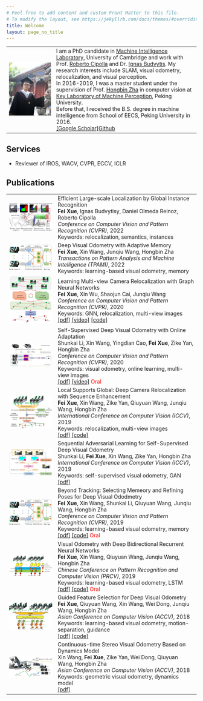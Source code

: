 ```yaml
---
# Feel free to add content and custom Front Matter to this file.
# To modify the layout, see https://jekyllrb.com/docs/themes/#overriding-theme-defaults
title: Welcome
layout: page_no_title
---
```

<table style="border:0px">
<tr style="border:0px">
	<td style="border:0px">
		<img src="assets/images/fei.JPG" width="600px"/>
	</td>
	<td style="border:0px">
		I am a PhD candidate in <a href="http://mi.eng.cam.ac.uk/">Machine Intelligence Laboratory</a>, University of Cambridge and work with Prof. <a href="https://mi.eng.cam.ac.uk/~cipolla/biography.htm"> Roberto Cipolla</a> and Dr. <a href="http://mi.eng.cam.ac.uk/~ib255/"> Ignas Budvytis</a>. My research interests include SLAM, visual odometry, relocalization, and visual perception.<br>
	    In 2016-2019, I was a master student under the supervision of Prof. <a href="http://www.cis.pku.edu.cn/vision/Visual&Robot/people/zha%20hongbin/zha%20hongbin.htm">Hongbin Zha</a> in computer vision at <a href="http://www.klmp.pku.edu.cn/">Key Laboratory of Machine Perception</a>, Peking University.<br>
		Before that, I received the B.S. degree in machine intelligence from School of EECS, Peking University in 2016.<br>
		<a href="https://scholar.google.ca/citations?user=G2sYDPkAAAAJ&hl=en">[Google Scholar]</a><a href="https://github.com/feixue94">Github</a>
	</td>
</tr>
</table>

## Services
* Reviewer of IROS, WACV, CVPR, ECCV, ICLR 


## Publications
<table style="border:0px">

<tr style="border:0px">
	<td style="border:0px">
		<img src="assets/images/lbr.JPG" width="200px"/>
	</td>
	<td style="border:0px">
		Efficient Large-scale Localization by Global Instance Recognition<br>
		<b>Fei Xue</b>, Ignas Budvytisy, Daniel Olmeda Reinoz, Roberto Cipolla<br>
		<i>Conference on Computer Vision and Pattern Recognition (CVPR)</i>, 2022<br>
		Keywords: relocalization, semantics, instances<br>
	</td>
</tr>

<tr style="border:0px">
	<td style="border:0px">
		<img src="assets/images/beyondtracking.jpg" width="200px"/>
	</td>
	<td style="border:0px">
		Deep Visual Odometry with Adaptive Memory<br>
		<b>Fei Xue</b>, Xin Wang, Junqiu Wang, Hongbin Zha<br>
		<i>Transactions on Pattern Analysis and Machine Intelligence (TPAMI)</i>, 2022<br>
		Keywords: learning-based visual odometry, memory<br>
	</td>
</tr>

<tr style="border:0px">
	<td style="border:0px">
		<img src="assets/images/glnet.JPG" width="200px"/>
	</td>
	<td style="border:0px">
		Learning Multi-view Camera Relocalization with Graph Neural Networks<br>
		<b>Fei Xue</b>, Xin Wu, Shaojun Cai, Junqiu Wang<br>
		<i>Conference on Computer Vision and Pattern Recognition (CVPR)</i>, 2020<br>
		Keywords: GNN, relocalization, multi-view images<br>
		<a href="https://openaccess.thecvf.com/content_CVPR_2020/papers/Xue_Learning_Multi-View_Camera_Relocalization_With_Graph_Neural_Networks_CVPR_2020_paper.pdf">[pdf]</a>
		<a href="https://www.youtube.com/watch?v=WJ4b3fVNHLo">[video]</a>
		<a href="https://feixue94.github.io/">[code]</a>
	</td>
</tr>

<tr style="border:0px">
	<td style="border:0px">
		<img src="assets/images/online.JPG" width="200px"/>
	</td>
	<td style="border:0px">
		Self-Supervised Deep Visual Odometry with Online Adaptation<br>
		Shunkai Li, Xin Wang, Yingdian Cao, <b>Fei Xue</b>,  Zike Yan, Hongbin Zha<br>
		<i>Conference on Computer Vision and Pattern Recognition (CVPR)</i>, 2020<br>
		Keywords: visual odometry, online learning, multi-view images<br>
		<a href="https://arxiv.org/pdf/2005.06136.pdf">[pdf]</a>
		<a href="https://www.youtube.com/watch?v=yK9M5giH84w">[video]</a>
		<span style="color:red">Oral</span>
	</td>
</tr>


<tr style="border:0px">
	<td style="border:0px">
		<img src="assets/images/local.JPG" width="200px"/>
	</td>
	<td style="border:0px">
		Local Supports Global: Deep Camera Relocalization with Sequence Enhancement<br>
		<b>Fei Xue</b>, Xin Wang, Zike Yan, Qiuyuan Wang, Junqiu Wang, Hongbin Zha<br>
		<i>International Conference on Computer Vision (ICCV)</i>, 2019<br>
		Keywords: relocalization, multi-view images<br>
		<a href="https://arxiv.org/pdf/1908.04391.pdf">[pdf]</a>
		<a href="https://feixue94.github.io/">[code]</a>
	</td>
</tr>

<tr style="border:0px">
	<td style="border:0px">
		<img src="assets/images/sequential.JPG" width="200px"/>
	</td>
	<td style="border:0px">
		Sequential Adversarial Learning for Self-Supervised Deep Visual Odometry<br>
		Shunkai Li, <b>Fei Xue</b>, Xin Wang, Zike Yan, Hongbin Zha<br>
		<i>International Conference on Computer Vision (ICCV)</i>, 2019<br>
		Keywords: self-supervised visual odometry, GAN<br>
		<a href="https://arxiv.org/pdf/1908.08704.pdf">[pdf]</a>
	</td>
</tr>

<tr style="border:0px">
	<td style="border:0px">
		<img src="assets/images/beyondtracking.jpg" width="200px"/>
	</td>
	<td style="border:0px">
		Beyond Tracking: Selecting Memeory and Refining Poses for Deep Visual Ododmetry<br>
		<b>Fei Xue</b>, Xin Wang, Shunkai Li, Qiuyuan Wang, Junqiu Wang, Hongbin Zha<br>
		<i>Conference on Computer Vision and Pattern Recognition (CVPR)</i>, 2019<br>
		Keywords: learning-based visual odometry, memory<br>
		<a href="https://arxiv.org/pdf/1904.01892.pdf">[pdf]</a>
		<a href="https://feixue94.github.io/">[code]</a>
		<span style="color:red">Oral</span>
	</td>
</tr>

<tr style="border:0px">
	<td style="border:0px">
		<img src="assets/images/brnnvo.JPG" width="200px"/>
	</td>
	<td style="border:0px">
		Visual Odometry with Deep Bidirectional Recurrent Neural Networks<br>
		<b>Fei Xue</b>, Xin Wang, Qiuyuan Wang, Junqiu Wang, Hongbin Zha<br>
		<i>Chinese Conference on Pattern Recognition and Computer Vision (PRCV)</i>, 2019<br>
		Keywords: learning-based visual odometry, LSTM<br>
		<a href="https://link.springer.com/chapter/10.1007/978-3-030-31726-3_20">[pdf]</a>
		<a href="https://feixue94.github.io/">[code]</a>
		<span style="color:red">Oral</span>
	</td>
</tr>

<tr style="border:0px">
	<td style="border:0px">
		<img src="assets/images/guidedfeature.JPG" width="200px"/>
	</td>
	<td style="border:0px">
		Guided Feature Selection for Deep Visual Odometry<br>
		<b>Fei Xue</b>, Qiuyuan Wang, Xin Wang, Wei Dong, Junqiu Wang, Hongbin Zha<br>
		<i>Asian Conference on Computer Vision (ACCV)</i>, 2018<br>
		Keywords: learning-based visual odometry, motion-separation, guidance<br>
		<a href="https://arxiv.org/pdf/1811.09935.pdf">[pdf]</a>
		<a href="https://feixue94.github.io/">[code]</a>
	</td>
</tr>
<tr style="border:0px">
	<td style="border:0px">
		<img src="assets/images/continuoustime.jpg" width="200px"/>
	</td>
	<td style="border:0px">
		Continuous-time Stereo Visual Odometry Based on Dynamics Model<br>
		Xin Wang, <b>Fei Xue</b>, Zike Yan, Wei Dong, Qiuyuan Wang, Hongbin Zha<br>
		<i>Asian Conference on Computer Vision (ACCV)</i>, 2018<br>
		Keywords: geometric visual odometry, dynamics model<br>
		<a href="https://www.researchgate.net/publication/332103736_Continuous-time_Stereo_Visual_Odometry_Based_on_Dynamics_Model">[pdf]</a>
	</td>
</tr>
</table>